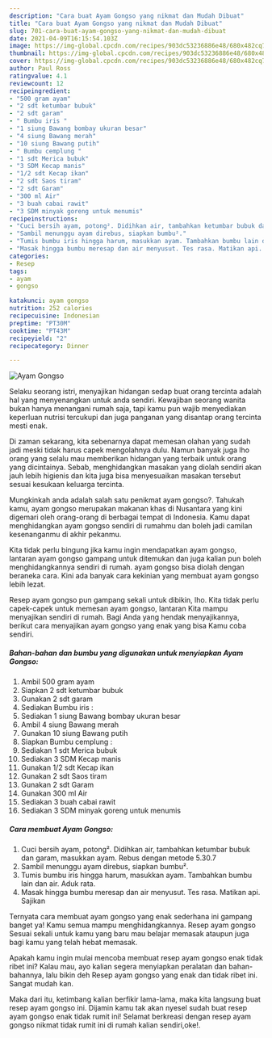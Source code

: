 ```yaml
---
description: "Cara buat Ayam Gongso yang nikmat dan Mudah Dibuat"
title: "Cara buat Ayam Gongso yang nikmat dan Mudah Dibuat"
slug: 701-cara-buat-ayam-gongso-yang-nikmat-dan-mudah-dibuat
date: 2021-04-09T16:15:54.103Z
image: https://img-global.cpcdn.com/recipes/903dc53236886e48/680x482cq70/ayam-gongso-foto-resep-utama.jpg
thumbnail: https://img-global.cpcdn.com/recipes/903dc53236886e48/680x482cq70/ayam-gongso-foto-resep-utama.jpg
cover: https://img-global.cpcdn.com/recipes/903dc53236886e48/680x482cq70/ayam-gongso-foto-resep-utama.jpg
author: Paul Ross
ratingvalue: 4.1
reviewcount: 12
recipeingredient:
- "500 gram ayam"
- "2 sdt ketumbar bubuk"
- "2 sdt garam"
- " Bumbu iris "
- "1 siung Bawang bombay ukuran besar"
- "4 siung Bawang merah"
- "10 siung Bawang putih"
- " Bumbu cemplung "
- "1 sdt Merica bubuk"
- "3 SDM Kecap manis"
- "1/2 sdt Kecap ikan"
- "2 sdt Saos tiram"
- "2 sdt Garam"
- "300 ml Air"
- "3 buah cabai rawit"
- "3 SDM minyak goreng untuk menumis"
recipeinstructions:
- "Cuci bersih ayam, potong². Didihkan air, tambahkan ketumbar bubuk dan garam, masukkan ayam. Rebus dengan metode 5.30.7"
- "Sambil menunggu ayam direbus, siapkan bumbu²."
- "Tumis bumbu iris hingga harum, masukkan ayam. Tambahkan bumbu lain dan air. Aduk rata."
- "Masak hingga bumbu meresap dan air menyusut. Tes rasa. Matikan api. Sajikan"
categories:
- Resep
tags:
- ayam
- gongso

katakunci: ayam gongso 
nutrition: 252 calories
recipecuisine: Indonesian
preptime: "PT30M"
cooktime: "PT43M"
recipeyield: "2"
recipecategory: Dinner

---
```



![Ayam Gongso](https://img-global.cpcdn.com/recipes/903dc53236886e48/680x482cq70/ayam-gongso-foto-resep-utama.jpg)

Selaku seorang istri, menyajikan hidangan sedap buat orang tercinta adalah hal yang menyenangkan untuk anda sendiri. Kewajiban seorang  wanita bukan hanya menangani rumah saja, tapi kamu pun wajib menyediakan keperluan nutrisi tercukupi dan juga panganan yang disantap orang tercinta mesti enak.

Di zaman  sekarang, kita sebenarnya dapat memesan olahan yang sudah jadi meski tidak harus capek mengolahnya dulu. Namun banyak juga lho orang yang selalu mau memberikan hidangan yang terbaik untuk orang yang dicintainya. Sebab, menghidangkan masakan yang diolah sendiri akan jauh lebih higienis dan kita juga bisa menyesuaikan masakan tersebut sesuai kesukaan keluarga tercinta. 



Mungkinkah anda adalah salah satu penikmat ayam gongso?. Tahukah kamu, ayam gongso merupakan makanan khas di Nusantara yang kini digemari oleh orang-orang di berbagai tempat di Indonesia. Kamu dapat menghidangkan ayam gongso sendiri di rumahmu dan boleh jadi camilan kesenanganmu di akhir pekanmu.

Kita tidak perlu bingung jika kamu ingin mendapatkan ayam gongso, lantaran ayam gongso gampang untuk ditemukan dan juga kalian pun boleh menghidangkannya sendiri di rumah. ayam gongso bisa diolah dengan beraneka cara. Kini ada banyak cara kekinian yang membuat ayam gongso lebih lezat.

Resep ayam gongso pun gampang sekali untuk dibikin, lho. Kita tidak perlu capek-capek untuk memesan ayam gongso, lantaran Kita mampu menyajikan sendiri di rumah. Bagi Anda yang hendak menyajikannya, berikut cara menyajikan ayam gongso yang enak yang bisa Kamu coba sendiri.

<!--inarticleads1-->

##### Bahan-bahan dan bumbu yang digunakan untuk menyiapkan Ayam Gongso:

1. Ambil 500 gram ayam
1. Siapkan 2 sdt ketumbar bubuk
1. Gunakan 2 sdt garam
1. Sediakan  Bumbu iris :
1. Sediakan 1 siung Bawang bombay ukuran besar
1. Ambil 4 siung Bawang merah
1. Gunakan 10 siung Bawang putih
1. Siapkan  Bumbu cemplung :
1. Sediakan 1 sdt Merica bubuk
1. Sediakan 3 SDM Kecap manis
1. Gunakan 1/2 sdt Kecap ikan
1. Gunakan 2 sdt Saos tiram
1. Gunakan 2 sdt Garam
1. Gunakan 300 ml Air
1. Sediakan 3 buah cabai rawit
1. Sediakan 3 SDM minyak goreng untuk menumis




<!--inarticleads2-->

##### Cara membuat Ayam Gongso:

1. Cuci bersih ayam, potong². Didihkan air, tambahkan ketumbar bubuk dan garam, masukkan ayam. Rebus dengan metode 5.30.7
1. Sambil menunggu ayam direbus, siapkan bumbu².
1. Tumis bumbu iris hingga harum, masukkan ayam. Tambahkan bumbu lain dan air. Aduk rata.
1. Masak hingga bumbu meresap dan air menyusut. Tes rasa. Matikan api. Sajikan




Ternyata cara membuat ayam gongso yang enak sederhana ini gampang banget ya! Kamu semua mampu menghidangkannya. Resep ayam gongso Sesuai sekali untuk kamu yang baru mau belajar memasak ataupun juga bagi kamu yang telah hebat memasak.

Apakah kamu ingin mulai mencoba membuat resep ayam gongso enak tidak ribet ini? Kalau mau, ayo kalian segera menyiapkan peralatan dan bahan-bahannya, lalu bikin deh Resep ayam gongso yang enak dan tidak ribet ini. Sangat mudah kan. 

Maka dari itu, ketimbang kalian berfikir lama-lama, maka kita langsung buat resep ayam gongso ini. Dijamin kamu tak akan nyesel sudah buat resep ayam gongso enak tidak rumit ini! Selamat berkreasi dengan resep ayam gongso nikmat tidak rumit ini di rumah kalian sendiri,oke!.

